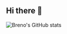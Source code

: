 ## Hi there 👋

![Breno's GitHub stats](https://github-readme-stats.vercel.app/api?username=anuraghazra&show_icons=true&bg_color=00000000)

